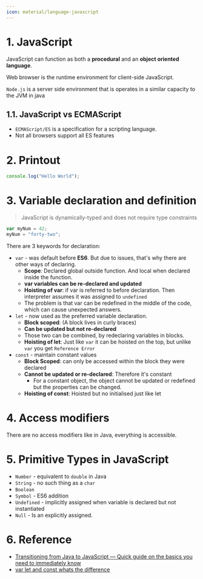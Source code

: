 ```yaml
---
icon: material/language-javascript
---
```

# 1. JavaScript


JavaScript can function as both a **procedural** and an **object oriented language**.

Web browser is the runtime environment for client-side JavaScript.

`Node.js` is a server side environment that is operates in a similar capacity to the JVM in java

## 1.1. JavaScript vs ECMAScript

-   `ECMAScript/ES` is a specification for a scripting language.
-   Not all browsers support all ES features

# 2. Printout

```js
console.log("Hello World");
```

# 3. Variable declaration and definition

> JavaScript is dynamically-typed and does not require type constraints

```js
var myNum = 42;
myNum = "forty-two";
```

There are 3 keywords for declaration:

-   `var` - was default before **ES6**. But due to issues, that's why there are other ways of declaring.
    -   **Scope**: Declared global outside function. And local when declared inside the function.
    -   **var variables can be re-declared and updated**
    -   **Hoisting of var**: if var is referred to before declaration. Then interpreter assumes it was assigned to `undefined`
    -   The problem is that var can be redefined in the middle of the code, which can cause unexpected answers.
-   `let` - now used as the preferred variable declaration.
    -   **Block scoped**: (A block lives in curly braces)
    -   **Can be updated but not re-declared**
    -   Those two can be combined, by redeclaring variables in blocks.
    -   **Hoisting of let**: Just like `var` it can be hoisted on the top, but unlike `var` you get `Reference Error`
-   `const` - maintain constant values
    -   **Block Scoped**: can only be accessed within the block they were declared
    -   **Cannot be updated or re-declared**: Therefore it's constant
        -   For a constant object, the object cannot be updated or redefined but the properties can be changed.
    -   **Hoisting of const**: Hoisted but no initialised just like let

# 4. Access modifiers

There are no access modifiers like in Java, everything is accessible.

# 5. Primitive Types in JavaScript

-   `Number` - equivalent to `double` in Java
-   `String` - no such thing as a `char`
-   `Boolean`
-   `Symbol` - ES6 addition
-   `Undefined` - implicitly assigned when variable is declared but not instantiated
-   `Null` - Is an explicitly assigned.

# 6. Reference

-   [Transitioning from Java to JavaScript — Quick guide on the basics you need to immediately know](https://medium.com/@byrne.greg/transitioning-from-java-to-javascript-quick-guide-on-the-basics-you-need-to-immediately-know-ef95140a7d71)
-   [var let and const whats the difference](https://www.freecodecamp.org/news/var-let-and-const-whats-the-difference/)
